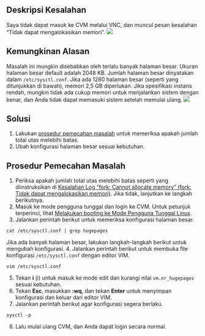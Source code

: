 ## Deskripsi Kesalahan
Saya tidak dapat masuk ke CVM melalui VNC, dan muncul pesan kesalahan “Tidak dapat mengalokasikan memori”.
![](https://main.qcloudimg.com/raw/0a31fdd909701c27c9923b2fff24668a.png)

## Kemungkinan Alasan[](id:PossibleCauses)
Masalah ini mungkin disebabkan oleh terlalu banyak halaman besar. Ukuran halaman besar default adalah 2048 KB. Jumlah halaman besar dinyatakan dalam `/etc/sysctl.conf`. Jika ada 1280 halaman besar (seperti yang ditunjukkan di bawah), memori 2,5 GB diperlukan. Jika spesifikasi instans rendah, mungkin tidak ada cukup memori untuk menjalankan sistem dengan benar, dan Anda tidak dapat memasuki sistem setelah memulai ulang.
![](https://main.qcloudimg.com/raw/1978a0b2a85fc828674f720c108c48a3.png)


## Solusi
1. Lakukan [prosedur pemecahan masalah](#ProcessingSteps) untuk memeriksa apakah jumlah total utas melebihi batas. 
2. Ubah konfigurasi halaman besar sesuai kebutuhan.


## Prosedur Pemecahan Masalah[](id:ProcessingSteps)
1. Periksa apakah jumlah total utas melebihi batas seperti yang diinstruksikan di [Kesalahan Log “fork: Cannot allocate memory” (fork: Tidak dapat mengalokasikan memori)](https://intl.cloud.tencent.com/document/product/213/40502). Jika tidak, lanjutkan ke langkah berikutnya.
2. Masuk ke mode pengguna tunggal dan login ke CVM. Untuk petunjuk terperinci, lihat [Melakukan booting ke Mode Pengguna Tunggal Linux](https://intl.cloud.tencent.com/document/product/213/34819).
3. Jalankan perintah berikut untuk memeriksa konfigurasi halaman besar.
```
cat /etc/sysctl.conf | grep hugepages
```
Jika ada banyak halaman besar, lakukan langkah-langkah berikut untuk mengubah konfigurasi.
4. Jalankan perintah berikut untuk membuka file konfigurasi `/etc/sysctl.conf` dengan editor VIM.
```
vim /etc/sysctl.conf
```
5. Tekan **i** (i) untuk masuk ke mode edit dan kurangi nilai `vm.nr_hugepages` sesuai kebutuhan.
6. Tekan **Esc**, masukkan **:wq**, dan tekan **Enter** untuk menyimpan konfigurasi dan keluar dari editor VIM.
7. Jalankan perintah berikut agar konfigurasi segera berlaku.
```
sysctl -p
```
8. Lalu mulai ulang CVM, dan Anda dapat login secara normal.
